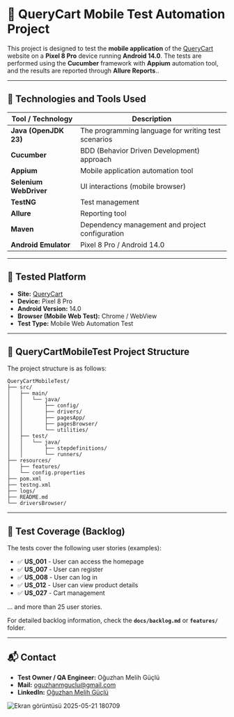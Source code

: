 # 📱 **QueryCart Mobile Test Automation Project**

This project is designed to test the **mobile application** of the [QueryCart](https://querycart.com/) website on a **Pixel 8 Pro** device running **Android 14.0**. The tests are performed using the **Cucumber** framework with **Appium** automation tool, and the results are reported through **Allure Reports**..

---

## 🚀 **Technologies and Tools Used**

| **Tool / Technology**    | **Description**                                           |
|--------------------------|-----------------------------------------------------------|
| **Java (OpenJDK 23)**     | The programming language for writing test scenarios       |
| **Cucumber**              | BDD (Behavior Driven Development) approach                |
| **Appium**                | Mobile application automation tool                        |
| **Selenium WebDriver**    | UI interactions (mobile browser)                          |
| **TestNG**                | Test management                                            |
| **Allure**                | Reporting tool                                            |
| **Maven**                 | Dependency management and project configuration           |
| **Android Emulator**      | Pixel 8 Pro / Android 14.0                                |

---

## 📱 **Tested Platform**

- **Site:** [QueryCart](https://querycart.com/)
- **Device:** Pixel 8 Pro
- **Android Version:** 14.0
- **Browser (Mobile Web Test):** Chrome / WebView
- **Test Type:** Mobile Web Automation Test

---

## 📁 **QueryCartMobileTest Project Structure**

The project structure is as follows:



```
QueryCartMobileTest/
├── src/
│   ├── main/
│   │   └── java/
│   │       ├── config/
│   │       ├── drivers/
│   │       ├── pagesApp/
│   │       ├── pagesBrowser/
│   │       └── utilities/
│   ├── test/
│   │   └── java/
│   │       ├── stepdefinitions/
│   │       └── runners/
├── resources/
│   ├── features/
│   └── config.properties
├── pom.xml
├── testng.xml
├── logs/
├── README.md
└── driversBrowser/

```



---

## 🧭 **Test Coverage (Backlog)**

The tests cover the following user stories (examples):

- ✅ **US_001** - User can access the homepage
- ✅ **US_007** - User can register
- ✅ **US_008** - User can log in
- ✅ **US_012** - User can view product details
- ✅ **US_027** - Cart management

... and more than 25 user stories.

For detailed backlog information, check the **`docs/backlog.md`** or **`features/`** folder.

---

## 📬 **Contact**

- **Test Owner / QA Engineer:** Oğuzhan Melih Güçlü
- **Mail:** [oguzhanmguclu@gmail.com](mailto:oguzhanmguclu@gmail.com)
- **LinkedIn:** [Oğuzhan Melih Güçlü](https://www.linkedin.com/in/oguzhanmelihguclu/)


![Ekran görüntüsü 2025-05-21 180709](https://github.com/user-attachments/assets/7518bec1-3110-4e37-98c5-9b47825ca766)
